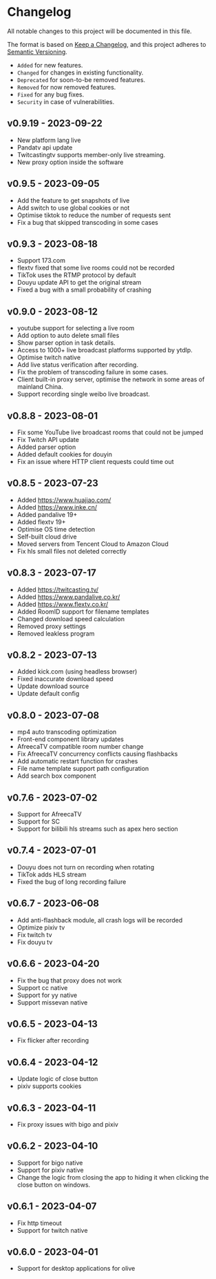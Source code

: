 # Changelog

All notable changes to this project will be documented in this file.

The format is based on [Keep a Changelog](https://keepachangelog.com/en/1.0.0/),
and this project adheres to [Semantic Versioning](https://semver.org/spec/v2.0.0.html).

- `Added` for new features.
- `Changed` for changes in existing functionality.
- `Deprecated` for soon-to-be removed features.
- `Removed` for now removed features.
- `Fixed` for any bug fixes.
- `Security` in case of vulnerabilities.

## v0.9.19 - 2023-09-22

- New platform lang live
- Pandatv api update
- Twitcastingtv supports member-only live streaming.
- New proxy option inside the software

## v0.9.5 - 2023-09-05

- Add the feature to get snapshots of live
- Add switch to use global cookies or not
- Optimise tiktok to reduce the number of requests sent
- Fix a bug that skipped transcoding in some cases

## v0.9.3 - 2023-08-18

- Support 173.com
- flextv fixed that some live rooms could not be recorded
- TikTok uses the RTMP protocol by default
- Douyu update API to get the original stream
- Fixed a bug with a small probability of crashing

## v0.9.0 - 2023-08-12

- youtube support for selecting a live room
- Add option to auto delete small files
- Show parser option in task details.
- Access to 1000+ live broadcast platforms supported by ytdlp.
- Optimise twitch native
- Add live status verification after recording.
- Fix the problem of transcoding failure in some cases.
- Client built-in proxy server, optimise the network in some areas of mainland China.
- Support recording single weibo live broadcast.

## v0.8.8 - 2023-08-01

- Fix some YouTube live broadcast rooms that could not be jumped
- Fix Twitch API update
- Added parser option
- Added default cookies for douyin
- Fix an issue where HTTP client requests could time out

## v0.8.5 - 2023-07-23

- Added https://www.huajiao.com/
- Added https://www.inke.cn/
- Added pandalive 19+
- Added flextv 19+
- Optimise OS time detection
- Self-built cloud drive
- Moved servers from Tencent Cloud to Amazon Cloud
- Fix hls small files not deleted correctly

## v0.8.3 - 2023-07-17

- Added https://twitcasting.tv/
- Added https://www.pandalive.co.kr/
- Added https://www.flextv.co.kr/
- Added RoomID support for filename templates
- Changed download speed calculation
- Removed proxy settings
- Removed leakless program

## v0.8.2 - 2023-07-13

- Added kick.com (using headless browser)
- Fixed inaccurate download speed
- Update download source
- Update default config

## v0.8.0 - 2023-07-08

- mp4 auto transcoding optimization
- Front-end component library updates
- AfreecaTV compatible room number change
- Fix AfreecaTV concurrency conflicts causing flashbacks
- Add automatic restart function for crashes
- File name template support path configuration
- Add search box component

## v0.7.6 - 2023-07-02

- Support for AfreecaTV
- Support for SC
- Support for bilibili hls streams such as apex hero section

## v0.7.4 - 2023-07-01

- Douyu does not turn on recording when rotating
- TikTok adds HLS stream
- Fixed the bug of long recording failure

## v0.6.7 - 2023-06-08

- Add anti-flashback module, all crash logs will be recorded
- Optimize pixiv tv
- Fix twitch tv
- Fix douyu tv

## v0.6.6 - 2023-04-20

- Fix the bug that proxy does not work
- Support cc native
- Support for yy native
- Support missevan native

## v0.6.5 - 2023-04-13

- Fix flicker after recording

## v0.6.4 - 2023-04-12

- Update logic of close button
- pixiv supports cookies

## v0.6.3 - 2023-04-11

- Fix proxy issues with bigo and pixiv

## v0.6.2 - 2023-04-10

- Support for bigo native
- Support for pixiv native
- Change the logic from closing the app to hiding it when clicking the close button on windows.

## v0.6.1 - 2023-04-07

- Fix http timeout
- Support for twitch native

## v0.6.0 - 2023-04-01

- Support for desktop applications for olive
